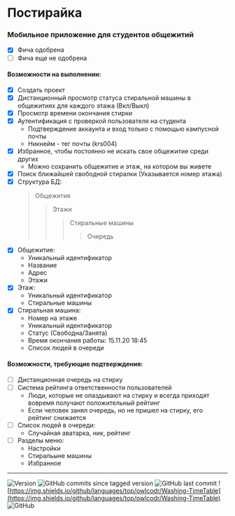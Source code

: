 # Постирайка

### Мобильное приложение для студентов общежитий

- [X] Фича одобрена       
- [ ] Фича еще не одобрена  

#### Возможности на выполнении:
- [X] Создать проект
- [X] Дистанционный просмотр статуса стиральной машины в общежитиях для каждого этажа (Вкл/Выкл)
- [X] Просмотр времени окончания стирки
- [X] Аутентификация с проверкой пользователя на студента
  - Подтверждение аккаунта и вход только с помощью кампусной почты 
  - Никнейм - тег почты (krs004)
- [X] Избранное, чтобы постоянно не искать свое общежитие среди других
  - Можно сохранить общежитие и этаж, на котором вы живете
- [X] Поиск ближайшей свободной стиралки (Указывается номер этажа)
- [X] Структура БД:
  > Общежития
  >> Этажи
  >>> Стиральные машины
  >>>> Очередь
- [X] Общежитие:
  - Уникальный идентификатор
  - Название
  - Адрес
  - Этажи
- [X] Этаж:
  - Уникальный идентификатор
  - Стиральные машины
- [X] Стиральная машина:
  - Номер на этаже
  - Уникальный идентификатор
  - Статус (Свободна/Занята)
  - Время окончания работы: 15.11.20 18:45
  - Список людей в очереди
  
#### Возможности, требующие подтверждения:
- [ ] Дистанционная очередь на стирку
- [ ] Система рейтинга ответственности пользователей
  - Люди, которые не опаздывают на стирку и всегда приходят вовремя получают положительный рейтинг
  - Если человек занял очередь, но не пришел на стирку, его рейтинг снижается
- [ ] Список людей в очереди:
  - Случайная аватарка, ник, рейтинг
- [ ] Разделы меню:
  - Настройки
  - Стиральыне машины
  - Избранное
____
![Version](https://img.shields.io/github/v/tag/owlcodr/Washing-TimeTable) ![GitHub commits since tagged version](https://img.shields.io/github/commits-since/owlcodr/washing-timetable/alpha-0.1) ![GitHub last commit](https://img.shields.io/github/last-commit/owlcodr/washing-timetable)  ![https://img.shields.io/github/languages/top/owlcodr/Washing-TimeTable](https://img.shields.io/github/languages/top/owlcodr/Washing-TimeTable) ![GitHub](https://img.shields.io/github/license/owlcodr/washing-timetable)
